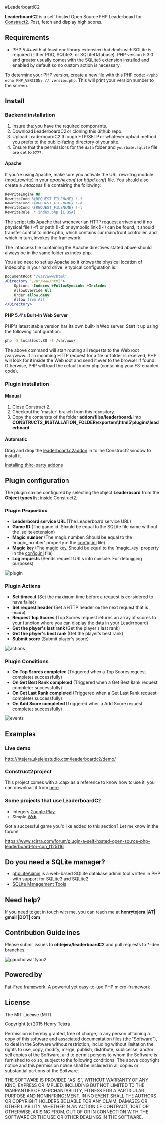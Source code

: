 #LeaderboardC2

__LeaderboardC2__ is a self hosted Open Source PHP Leaderboard for [Construct2](https://www.scirra.com/construct2). Post, fetch and display high scores.

## Requirements

- PHP 5.4+  with at least one library extension that deals with SQLite is required (either PDO, SQLite3, or SQLiteDatabase). PHP version 5.3.0 and greater usually comes with the SQLite3 extension installed and enabled by default so no custom action is necessary. 

To determine your PHP version, create a new file with this PHP code: `<?php echo PHP_VERSION; // version.php`. This will print your version number to the screen.

## Install

### Backend installation

1. Insure that you have the required components.
2. Download LeaderboardC2 or cloning this Github repo.
3. Upload LeaderboardC2 through FTP/SFTP or whatever upload method you prefer to the public-facing directory of your site.
4. Ensure that the permissions for the `data` folder and `yourbase.sqlite` file are set to `0777`.

#### Apache

If you're using Apache, make sure you activate the URL rewriting module (mod_rewrite) in your *apache.conf* (or *httpd.conf*) file. You should also create a *.htaccess* file containing the following:

```apache
RewriteEngine On
RewriteCond %{REQUEST_FILENAME} !-f
RewriteCond %{REQUEST_FILENAME} !-d
RewriteCond %{REQUEST_FILENAME} !-l
RewriteRule .* index.php [L,QSA]
```

The script tells Apache that whenever an HTTP request arrives and if no physical file (!-f) or path (!-d) or symbolic link (!-l) can be found, it should transfer control to index.php, which contains our main/front controller, and which in turn, invokes the framework.

The .htaccess file containing the Apache directives stated above should always be in the same folder as index.php.

You also need to set up Apache so it knows the physical location of index.php in your hard drive. A typical configuration is:

```apache
DocumentRoot "/var/www/html"
<Directory "/var/www/html">
    Options -Indexes +FollowSymLinks +Includes
    AllowOverride All
    Order allow,deny
    Allow from All
</Directory>
```

#### PHP 5.4's Built-In Web Server

PHP's latest stable version has its own built-in Web server. Start it up using the following configuration:

```bash
php -S localhost:80 -t /var/www/
```

The above command will start routing all requests to the Web root /var/www. If an incoming HTTP request for a file or folder is received, PHP will look for it inside the Web root and send it over to the browser if found. Otherwise, PHP will load the default index.php (containing your F3-enabled code).

### Plugin installation

#### Manual 

1. Close Construct 2.
2. Checkout the 'master' branch from this repository.
3. Copy the contensts of the folder __addon/files/leaderboard/__ into __CONSTRUCT2_INSTALLATION_FOLDER\exporters\html5\plugins\leaderboard__.

#### Automatic

Drag and drop the [leaderboard.c2addon](https://github.com/ohtejera/leaderboardC2/raw/master/addon/leaderboard.c2addon)
 in to the Construct2 window to install it. 
 
[Installing third-party addons](https://www.scirra.com/manual/158/third-party-addons)

## Plugin configuration

The plugin can be configured by selecting the object __Leaderboard__  from the __Object types__ list inside Construct2.

### Plugin Properties

+ __Leaderboard service URL__ (The Leaderboard service URL)
+ __Game ID__ (The game id. Should be equal to the SQLite file name without the .sqlite extension)
+ __Magic number__ (The magic number. Should be equal to the 'magic_number' property in the [config.ini](https://github.com/ohtejera/leaderboardC2/blob/master/config.ini) file)
+ __Magic key__ (The magic key. Should be equal to the 'magic_key' property in the [config.ini](https://github.com/ohtejera/leaderboardC2/blob/master/config.ini) file)
+ __Log requests__ (Sends request URLs into console. For debugging purposes)


![plugin](https://cloud.githubusercontent.com/assets/3797402/6205781/2e1612e8-b561-11e4-811d-af0b15383a17.jpg)

### Plugin Actions

+ __Set timeout__ (Set the maximum time before a request is considered to have failed)
+ __Set request header__ (Set a HTTP header on the next request that is made)
+ __Request Top Scores__ (Top Scores request returns an array of scores to your function where you can display the data in your Leaderboard)
+ __Get the player's last rank__ (Get the player's last rank)
+ __Get the player's best rank__ (Get the player's best rank)
+ __Submit score__ (Submit player's score)

![actions](https://cloud.githubusercontent.com/assets/3797402/6205836/20560490-b563-11e4-9556-ac87686c9d3a.jpg)

### Plugin Conditions

+ __On Top Scores completed__ (Triggered when a Top Scores request completes successfully)
+ __On Get Best Rank completed__ (Triggered when a Get Best Rank request completes successfully)
+ __On Get Last Rank completed__ (Triggered when a Get Last Rank request completes successfully)
+ __On Add Score completed__ (Triggered when a Add Score request completes successfully)

![events](https://cloud.githubusercontent.com/assets/3797402/6205887/a1f05e00-b564-11e4-822e-227d24862bf9.jpg)

## Examples

### Live demo

http://htejera.ukelelestudio.com/leaderboardc2/demo/

### Construct2 project

This project comes with a .capx as a reference to know how to use it, you can download it from [here](https://github.com/ohtejera/leaderboardC2/raw/master/c2Example/Leaderboard.capx).

### Some projects that use LeaderboardC2

+ Integers [Google Play](https://play.google.com/store/apps/details?id=com.ukelelestudio.integers)
+ Simple   [Web](http://games.ukelelestudio.com/simple/)

Got a successful game you'd like added to this section?  Let me know in the forum! 

https://www.scirra.com/forum/plugin-a-self-hosted-open-source-php-leaderboard-for-con_t125116

## Do you need a SQLite manager?


* [phpLiteAdmin](https://code.google.com/p/phpliteadmin/) is a web-based SQLite database admin tool written in PHP with support for SQLite3 and SQLite2. 
* [SQLite Management Tools](http://www.sqlite.org/cvstrac/wiki?p=ManagementTools)

## Need help?

If you need to get in touch with me, you can reach me at __henrytejera |AT| gmail |DOT| com__

## Contribution Guidelines

Please submit issues to __ohtejera/leaderboardC2__ and pull requests to *-dev branches.

![gauchoiwantyou2](https://cloud.githubusercontent.com/assets/3797402/6204483/3f8bddbe-b534-11e4-9966-fbc78e8d8161.gif)

## Powered by

[Fat-Free framework](http://fatfreeframework.com/home). A powerful yet easy-to-use PHP micro-framework .

## License

The MIT License (MIT)

Copyright (c) 2015 Henry Tejera

Permission is hereby granted, free of charge, to any person obtaining a copy
of this software and associated documentation files (the "Software"), to deal
in the Software without restriction, including without limitation the rights
to use, copy, modify, merge, publish, distribute, sublicense, and/or sell
copies of the Software, and to permit persons to whom the Software is
furnished to do so, subject to the following conditions:
The above copyright notice and this permission notice shall be included in all
copies or substantial portions of the Software.

THE SOFTWARE IS PROVIDED "AS IS", WITHOUT WARRANTY OF ANY KIND, EXPRESS OR
IMPLIED, INCLUDING BUT NOT LIMITED TO THE WARRANTIES OF MERCHANTABILITY,
FITNESS FOR A PARTICULAR PURPOSE AND NONINFRINGEMENT. IN NO EVENT SHALL THE
AUTHORS OR COPYRIGHT HOLDERS BE LIABLE FOR ANY CLAIM, DAMAGES OR OTHER
LIABILITY, WHETHER IN AN ACTION OF CONTRACT, TORT OR OTHERWISE, ARISING FROM,
OUT OF OR IN CONNECTION WITH THE SOFTWARE OR THE USE OR OTHER DEALINGS IN THE
SOFTWARE.


